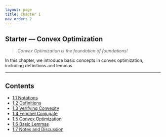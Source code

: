 ```yaml
---
layout: page
title: Chapter 1
nav_order: 2
---
```


## Starter — Convex Optimization

> *Convex Optimization is the foundation of foundations!*

In this chapter, we introduce basic concepts in convex optimization, including definitions and lemmas.

---

## Contents

- [1.1 Notations](Ch1-1.md)
- [1.2 Definitions](Ch1-2.md)
- [1.3 Verifying Convexity](Ch1-3.md)
- [1.4 Fenchel Conjugate](Ch1-4.md)
- [1.5 Convex Optimization](Ch1-5.md)
- [1.6 Basic Lemmas](Ch1-6.md)
- [1.7 Notes and Discussion](Ch1-7.md)
